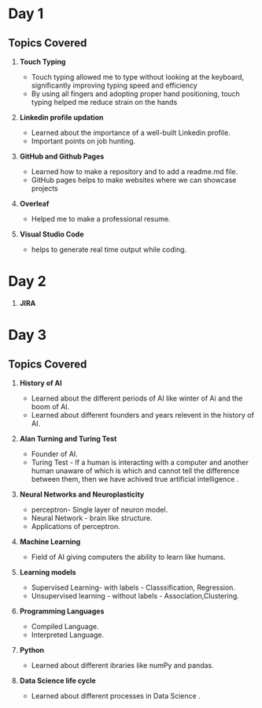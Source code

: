 # Day 1
## Topics Covered
1. **Touch Typing**
     * Touch typing allowed me to type without looking at the keyboard, significantly improving typing speed and efficiency
     * By using all fingers and adopting proper hand positioning, touch typing helped me reduce strain on the hands

2. **Linkedin profile updation**
     * Learned about the importance of a well-built Linkedin profile.
     * Important points on job hunting.

3. **GitHub and Github Pages**
     * Learned how to make a repository and to add a readme.md file.
     * GitHub pages helps to make websites where we can showcase projects
       
3. **Overleaf**
     * Helped me to make a professional resume.
 4. **Visual Studio Code**
     * helps to generate real time output while coding.      
   



# Day 2
1. **JIRA**



# Day 3
## Topics Covered
1. **History of AI**
     * Learned about the different periods of AI like winter of Ai and the boom of AI.
     * Learned about different founders and years relevent in the history of AI.

2. **Alan Turning and Turing Test**
     * Founder of AI.
     * Turing Test - If a human is interacting with a computer and another human unaware of which is which and cannot tell the difference between them, then we have achived true artificial intelligence .

3. **Neural Networks and Neuroplasticity**
     * perceptron- Single layer of neuron model.
     * Neural Network - brain like structure.
     * Applications of perceptron.
       
3. **Machine Learning**
     * Field of AI giving computers the ability to learn like humans.
       
4. **Learning models**
     * Supervised Learning- with labels  - Classsification, Regression.
     * Unsupervised learning - without labels -  Association,Clustering.

5. **Programming Languages**
     * Compiled Language.
     * Interpreted Language.

6. **Python**
     * Learned about different ibraries like numPy and pandas.
       

7. **Data Science life cycle**
     * Learned about different processes in Data Science .
              








